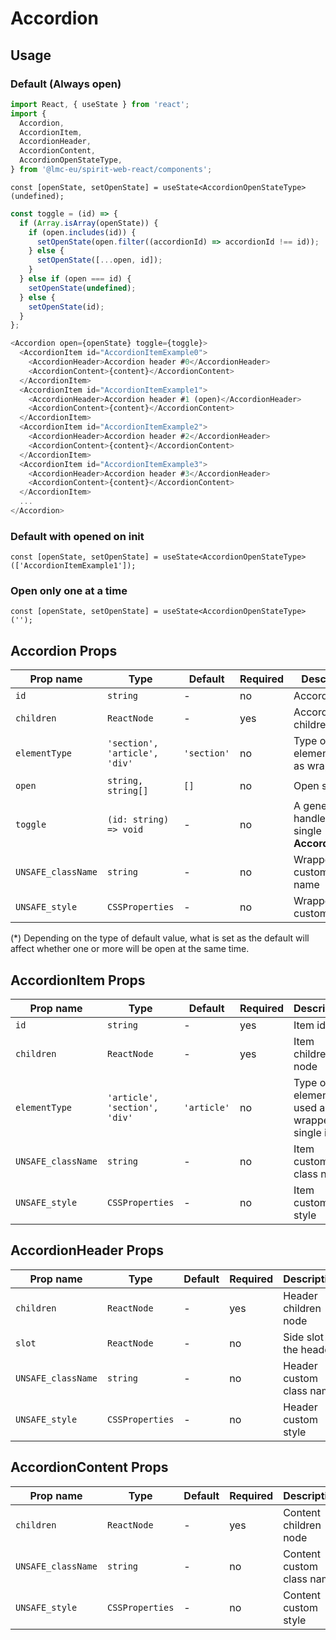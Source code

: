 # Accordion

## Usage

### Default (Always open)

```javascript
import React, { useState } from 'react';
import {
  Accordion,
  AccordionItem,
  AccordionHeader,
  AccordionContent,
  AccordionOpenStateType,
} from '@lmc-eu/spirit-web-react/components';
```

```
const [openState, setOpenState] = useState<AccordionOpenStateType>(undefined);
```

```javascript
const toggle = (id) => {
  if (Array.isArray(openState)) {
    if (open.includes(id)) {
      setOpenState(open.filter((accordionId) => accordionId !== id));
    } else {
      setOpenState([...open, id]);
    }
  } else if (open === id) {
    setOpenState(undefined);
  } else {
    setOpenState(id);
  }
};
```

```javascript
<Accordion open={openState} toggle={toggle}>
  <AccordionItem id="AccordionItemExample0">
    <AccordionHeader>Accordion header #0</AccordionHeader>
    <AccordionContent>{content}</AccordionContent>
  </AccordionItem>
  <AccordionItem id="AccordionItemExample1">
    <AccordionHeader>Accordion header #1 (open)</AccordionHeader>
    <AccordionContent>{content}</AccordionContent>
  </AccordionItem>
  <AccordionItem id="AccordionItemExample2">
    <AccordionHeader>Accordion header #2</AccordionHeader>
    <AccordionContent>{content}</AccordionContent>
  </AccordionItem>
  <AccordionItem id="AccordionItemExample3">
    <AccordionHeader>Accordion header #3</AccordionHeader>
    <AccordionContent>{content}</AccordionContent>
  </AccordionItem>
  ...
</Accordion>
```

### Default with opened on init

```
const [openState, setOpenState] = useState<AccordionOpenStateType>(['AccordionItemExample1']);
```

### Open only one at a time

```
const [openState, setOpenState] = useState<AccordionOpenStateType>('');
```

## Accordion Props

| Prop name          | Type                          | Default     | Required | Description                                      |
| ------------------ | ----------------------------- | ----------- | -------- | ------------------------------------------------ |
| `id`               | `string`                      | -           | no       | Accordion id                                     |
| `children`         | `ReactNode`                   | -           | yes      | Accordion children node                          |
| `elementType`      | `'section', 'article', 'div'` | `'section'` | no       | Type of element used as wrapper                  |
| `open`             | `string, string[]`            | `[]`        | no       | Open state \*                                    |
| `toggle`           | `(id: string) => void`        | -           | no       | A generic handler for a single **AccordionItem** |
| `UNSAFE_className` | `string`                      | -           | no       | Wrapper custom class name                        |
| `UNSAFE_style`     | `CSSProperties`               | -           | no       | Wrapper custom style                             |

(\*) Depending on the type of default value, what is set as the default will affect whether one or more will be open at the same time.

## AccordionItem Props

| Prop name          | Type                          | Default     | Required | Description                                     |
| ------------------ | ----------------------------- | ----------- | -------- | ----------------------------------------------- |
| `id`               | `string`                      | -           | yes      | Item id                                         |
| `children`         | `ReactNode`                   | -           | yes      | Item children node                              |
| `elementType`      | `'article', 'section', 'div'` | `'article'` | no       | Type of element used as wrapper for single item |
| `UNSAFE_className` | `string`                      | -           | no       | Item custom class name                          |
| `UNSAFE_style`     | `CSSProperties`               | -           | no       | Item custom style                               |

## AccordionHeader Props

| Prop name          | Type            | Default | Required | Description              |
| ------------------ | --------------- | ------- | -------- | ------------------------ |
| `children`         | `ReactNode`     | -       | yes      | Header children node     |
| `slot`             | `ReactNode`     | -       | no       | Side slot in the header  |
| `UNSAFE_className` | `string`        | -       | no       | Header custom class name |
| `UNSAFE_style`     | `CSSProperties` | -       | no       | Header custom style      |

## AccordionContent Props

| Prop name          | Type            | Default | Required | Description               |
| ------------------ | --------------- | ------- | -------- | ------------------------- |
| `children`         | `ReactNode`     | -       | yes      | Content children node     |
| `UNSAFE_className` | `string`        | -       | no       | Content custom class name |
| `UNSAFE_style`     | `CSSProperties` | -       | no       | Content custom style      |
